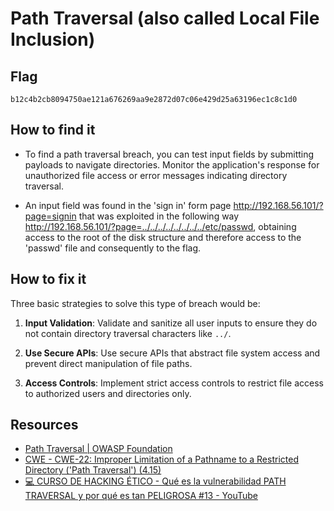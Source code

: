 # Path Traversal (also called Local File Inclusion)


## Flag
```
b12c4b2cb8094750ae121a676269aa9e2872d07c06e429d25a63196ec1c8c1d0
```

## How to find it

- To find a path traversal breach, you can test input fields by submitting payloads to navigate directories. Monitor the application's response for unauthorized file access or error messages indicating directory traversal.

- An input field was found in the 'sign in' form page http://192.168.56.101/?page=signin that was exploited in the following way http://192.168.56.101/?page=../../../../../../../../etc/passwd, obtaining access to the root of the disk structure and therefore access to the 'passwd' file and consequently to the flag.

## How to fix it

Three basic strategies to solve this type of breach would be:

1. **Input Validation**: Validate and sanitize all user inputs to ensure they do not contain directory traversal characters like `../`.

2. **Use Secure APIs**: Use secure APIs that abstract file system access and prevent direct manipulation of file paths.

3. **Access Controls**: Implement strict access controls to restrict file access to authorized users and directories only.

## Resources

- [Path Traversal | OWASP Foundation](https://owasp.org/www-community/attacks/Path_Traversal)
- [CWE - CWE-22: Improper Limitation of a Pathname to a Restricted Directory ('Path Traversal') (4.15)](https://cwe.mitre.org/data/definitions/22.html)
- [💻 CURSO DE HACKING ÉTICO - Qué es la vulnerabilidad PATH TRAVERSAL y por qué es tan PELIGROSA #13 - YouTube](https://www.youtube.com/watch?v=4rv14W1PoXU)
